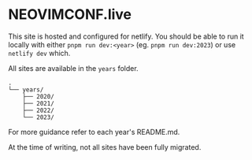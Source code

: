 # NEOVIMCONF.live

This site is hosted and configured for netlify. You should be able to run it
locally with either `pnpm run dev:<year>` (eg. `pnpm run dev:2023`) or use
`netlify dev` which.

All sites are available in the `years` folder.

    .
    └── years/
        ├── 2020/
        ├── 2021/
        ├── 2022/
        └── 2023/

For more guidance refer to each year's README.md.

At the time of writing, not all sites have been fully migrated.
